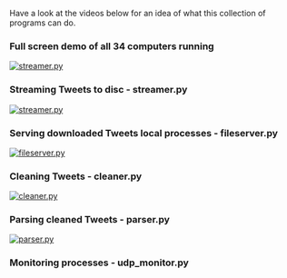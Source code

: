 Have a look at the videos below for an idea of what this collection of programs can do.

### Full screen demo of all 34 computers running
[![streamer.py](http://img.youtube.com/vi/66tErZ3Im3A/0.jpg)](https://www.youtube.com/watch?v=66tErZ3Im3A)

### Streaming Tweets to disc - streamer.py
[![streamer.py](http://img.youtube.com/vi/UI9wrz7934Q/0.jpg)](https://www.youtube.com/watch?v=UI9wrz7934Q)

### Serving downloaded Tweets local processes - fileserver.py 

[![fileserver.py](http://img.youtube.com/vi/pFbGDQ-eL-A/0.jpg)](https://www.youtube.com/watch?v=pFbGDQ-eL-A)

### Cleaning Tweets - cleaner.py

[![cleaner.py](http://img.youtube.com/vi/hnJ68ZkK3MU/0.jpg)](https://www.youtube.com/watch?v=hnJ68ZkK3MU)

### Parsing cleaned Tweets - parser.py

[![parser.py](http://img.youtube.com/vi/youtube_id/0.jpg)](https://www.youtube.com/watch?v=youtube_id)

### Monitoring processes - udp_monitor.py

